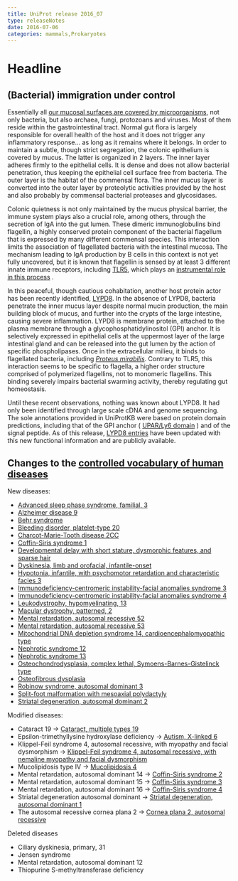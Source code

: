 ```yaml
---
title: UniProt release 2016_07
type: releaseNotes
date: 2016-07-06
categories: mammals,Prokaryotes
---
```


# Headline

## (Bacterial) immigration under control

Essentially all [our mucosal surfaces are covered by microorganisms](https://www.uniprot.org/help/2014/03/19/release), not only bacteria, but also archaea, fungi, protozoans and viruses. Most of them reside within the gastrointestinal tract. Normal gut flora is largely responsible for overall health of the host and it does not trigger any inflammatory response... as long as it remains where it belongs. In order to maintain a subtle, though strict segregation, the colonic epithelium is covered by mucus. The latter is organized in 2 layers. The inner layer adheres firmly to the epithelial cells. It is dense and does not allow bacterial penetration, thus keeping the epithelial cell surface free from bacteria. The outer layer is the habitat of the commensal flora. The inner mucus layer is converted into the outer layer by proteolytic activities provided by the host and also probably by commensal bacterial proteases and glycosidases.

Colonic quietness is not only maintained by the mucus physical barrier, the immune system plays also a crucial role, among others, through the secretion of IgA into the gut lumen. These dimeric immunoglobulins bind flagellin, a highly conserved protein component of the bacterial flagellum that is expressed by many different commensal species. This interaction limits the association of flagellated bacteria with the intestinal mucosa. The mechanism leading to IgA production by B cells in this context is not yet fully uncovered, but it is known that flagellin is sensed by at least 3 different innate immune receptors, including [TLR5](https://www.uniprot.org/uniprotkb?query=gene:tlr5+AND+reviewed:true), which plays an [instrumental role in this process](https://www.ncbi.nlm.nih.gov/pubmed/24237702) .

In this peaceful, though cautious cohabitation, another host protein actor has been recently identified, [LYPD8](https://www.ncbi.nlm.nih.gov/pubmed/27027293). In the absence of LYPD8, bacteria penetrate the inner mucus layer despite normal mucin production, the main building block of mucus, and further into the crypts of the large intestine, causing severe inflammation. LYPD8 is membrane protein, attached to the plasma membrane through a glycophosphatidylinositol (GPI) anchor. It is selectively expressed in epithelial cells at the uppermost layer of the large intestinal gland and can be released into the gut lumen by the action of specific phospholipases. Once in the extracellular milieu, it binds to flagellated bacteria, including [_Proteus mirabilis_](https://www.uniprot.org/taxonomy/584). Contrary to TLR5, this interaction seems to be specific to flagella, a higher order structure comprised of polymerized flagellins, not to monomeric flagellins. This binding severely impairs bacterial swarming activity, thereby regulating gut homeostasis.

Until these recent observations, nothing was known about LYPD8. It had only been identified through large scale cDNA and genome sequencing. The sole annotations provided in UniProtKB were based on protein domain predictions, including that of the GPI anchor ( [UPAR/Ly6 domain](http://www.ebi.ac.uk/interpro/entry/IPR016054) ) and of the signal peptide. As of this release, [LYPD8 entries](https://www.uniprot.org/uniprotkb?query=gene:lypd8+AND+reviewed:true) have been updated with this new functional information and are publicly available.

## Changes to the [controlled vocabulary of human diseases](https://ftp.uniprot.org/pub/databases/uniprot/current_release/knowledgebase/complete/docs/humdisease)

New diseases:

- [Advanced sleep phase syndrome, familial, 3](https://www.uniprot.org/diseases/DI-04696)
- [Alzheimer disease 9](https://www.uniprot.org/diseases/DI-04711)
- [Behr syndrome](https://www.uniprot.org/diseases/DI-04690)
- [Bleeding disorder, platelet-type 20](https://www.uniprot.org/diseases/DI-04706)
- [Charcot-Marie-Tooth disease 2CC](https://www.uniprot.org/diseases/DI-04709)
- [Coffin-Siris syndrome 1](https://www.uniprot.org/diseases/DI-04692)
- [Developmental delay with short stature, dysmorphic features, and sparse hair](https://www.uniprot.org/diseases/DI-04703)
- [Dyskinesia, limb and orofacial, infantile-onset](https://www.uniprot.org/diseases/DI-04707)
- [Hypotonia, infantile, with psychomotor retardation and characteristic facies 3](https://www.uniprot.org/diseases/DI-04694)
- [Immunodeficiency-centromeric instability-facial anomalies syndrome 3](https://www.uniprot.org/diseases/DI-04704)
- [Immunodeficiency-centromeric instability-facial anomalies syndrome 4](https://www.uniprot.org/diseases/DI-04705)
- [Leukodystrophy, hypomyelinating, 13](https://www.uniprot.org/diseases/DI-04695)
- [Macular dystrophy, patterned, 2](https://www.uniprot.org/diseases/DI-04710)
- [Mental retardation, autosomal recessive 52](https://www.uniprot.org/diseases/DI-04697)
- [Mental retardation, autosomal recessive 53](https://www.uniprot.org/diseases/DI-04693)
- [Mitochondrial DNA depletion syndrome 14, cardioencephalomyopathic type](https://www.uniprot.org/diseases/DI-04691)
- [Nephrotic syndrome 12](https://www.uniprot.org/diseases/DI-04699)
- [Nephrotic syndrome 13](https://www.uniprot.org/diseases/DI-04700)
- [Osteochondrodysplasia, complex lethal, Symoens-Barnes-Gistelinck type](https://www.uniprot.org/diseases/DI-04702)
- [Osteofibrous dysplasia](https://www.uniprot.org/diseases/DI-04712)
- [Robinow syndrome, autosomal dominant 3](https://www.uniprot.org/diseases/DI-04701)
- [Split-foot malformation with mesoaxial polydactyly](https://www.uniprot.org/diseases/DI-04698)
- [Striatal degeneration, autosomal dominant 2](https://www.uniprot.org/diseases/DI-04708)

Modified diseases:

- Cataract 19 -&gt; [Cataract, multiple types 19](https://www.uniprot.org/diseases/DI-03783)
- Epsilon-trimethyllysine hydroxylase deficiency -&gt; [Autism, X-linked 6](https://www.uniprot.org/diseases/DI-03482)
- Klippel-Feil syndrome 4, autosomal recessive, with myopathy and facial dysmorphism -&gt; [Klippel-Feil syndrome 4, autosomal recessive, with nemaline myopathy and facial dysmorphism](https://www.uniprot.org/diseases/DI-04523)
- Mucolipidosis type IV -&gt; [Mucolipidosis 4](https://www.uniprot.org/diseases/DI-01998)
- Mental retardation, autosomal dominant 14 -&gt; [Coffin-Siris syndrome 2](https://www.uniprot.org/diseases/DI-03453)
- Mental retardation, autosomal dominant 15 -&gt; [Coffin-Siris syndrome 3](https://www.uniprot.org/diseases/DI-03454)
- Mental retardation, autosomal dominant 16 -&gt; [Coffin-Siris syndrome 4](https://www.uniprot.org/diseases/DI-03455)
- Striatal degeneration autosomal dominant -&gt; [Striatal degeneration, autosomal dominant 1](https://www.uniprot.org/diseases/DI-02813)
- The autosomal recessive cornea plana 2 -&gt; [Cornea plana 2, autosomal recessive](https://www.uniprot.org/diseases/DI-02364)

Deleted diseases

- Ciliary dyskinesia, primary, 31
- Jensen syndrome
- Mental retardation, autosomal dominant 12
- Thiopurine S-methyltransferase deficiency
